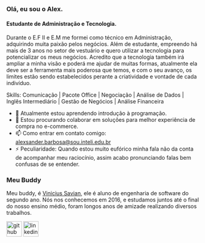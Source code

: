 ## 
### Olá, eu sou o Alex.
#### Estudante de Administração e Tecnologia.
Durante o E.F II e E.M me formei como técnico em Administração, adquirindo muita paixão pelos negócios. Além de estudante, empreendo há mais de 3 anos no setor de vestuário e quero utilizar a tecnologia para potencializar os meus negócios. Acredito que a tecnologia também irá ampliar a minha visão e poderá me ajudar de muitas formas, atualmente ela deve ser a ferramenta mais poderosa que temos, e com o seu avanço, os limites estão sendo estabelecidos perante a criatividade e vontade de cada indivíduo.

Skills: Comunicação | Pacote Office | Negociação | Análise de Dados | Inglês Intermediário | Gestão de Negócios | Análise Financeira

- 🌱 Atualmente estou aprendendo introdução à programação. 
- 👯 Estou procurando colaborar em soluções para melhor experiência de compra no e-commerce. 
- 📫 Como entrar em contato comigo: alexsander.barbosa@sou.inteli.edu.br 
- ⚡ Peculiaridade: Quando estou muito eufórico minha fala não da conta de acompanhar meu raciocínio, assim acabo pronunciando falas bem confusas de se entender. 

### Meu Buddy

Meu buddy, é [Vinicius Savian](https://github.com/ViniciusSavian), ele é aluno de engenharia de software do segundo ano. 
Nós nos conhecemos em 2016, e estudamos juntos até o final do nosso ensino médio, foram longos anos de amizade realizando diversos trabalhos.

[<img src='https://cdn.jsdelivr.net/npm/simple-icons@3.0.1/icons/github.svg' alt='github' height='40'>](https://github.com/Alex-Silva2004)  [<img src='https://cdn.jsdelivr.net/npm/simple-icons@3.0.1/icons/linkedin.svg' alt='linkedin' height='40'>](https://www.linkedin.com/in/alexsander-barbosa-b295101b8)  



<!--
**Alex-Silva2004/Alex-Silva2004** is a ✨ _special_ ✨ repository because its `README.md` (this file) appears on your GitHub profile.

Here are some ideas to get you started:

- 🔭 I’m currently working on ...
- 🌱 I’m currently learning ...
- 👯 I’m looking to collaborate on ...
- 🤔 I’m looking for help with ...
- 💬 Ask me about ...
- 📫 How to reach me: ...
- 😄 Pronouns: ...
- ⚡ Fun fact: ...
-->
